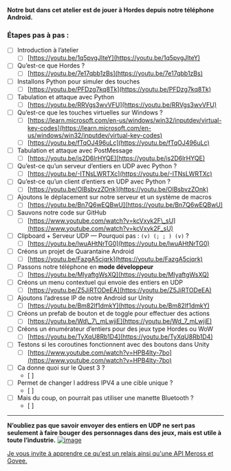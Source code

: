 
**Notre but dans cet atelier est de jouer à Hordes depuis notre téléphone Android.**

### Étapes pas à pas :

* [ ] Introduction à l’atelier
  * [ ] [https://youtu.be/1q5pvgJIteY](https://youtu.be/1q5pvgJIteY)
* [ ] Qu’est-ce que Hordes ?
  * [ ] [https://youtu.be/7e17qbb1zBs](https://youtu.be/7e17qbb1zBs)
* [ ] Installons Python pour simuler des touches
  * [ ] [https://youtu.be/PFDzg7kq8Tk](https://youtu.be/PFDzg7kq8Tk)
* [ ] Tabulation et attaque avec Python
  * [ ] [https://youtu.be/RRVgs3wvVFU](https://youtu.be/RRVgs3wvVFU)
* [ ] Qu’est-ce que les touches virtuelles sur Windows ?
  * [ ] [https://learn.microsoft.com/en-us/windows/win32/inputdev/virtual-key-codes](https://learn.microsoft.com/en-us/windows/win32/inputdev/virtual-key-codes)
  * [ ] [https://youtu.be/fTqOJ496uLc](https://youtu.be/fTqOJ496uLc)
* [ ] Tabulation et attaque avec PostMessage
  * [ ] [https://youtu.be/is2D6lrHYQE](https://youtu.be/is2D6lrHYQE)
* [ ] Qu’est-ce qu’un serveur d’entiers en UDP avec Python ?
  * [ ] [https://youtu.be/-ITNsLWRTXc](https://youtu.be/-ITNsLWRTXc)
* [ ] Qu’est-ce qu’un client d’entiers en UDP avec Python ?
  * [ ] [https://youtu.be/OlBsbvzZOnk](https://youtu.be/OlBsbvzZOnk)
* [ ] Ajoutons le déplacement sur notre serveur et un système de macros
  * [ ] [https://youtu.be/Bn7Q6wEQBwU](https://youtu.be/Bn7Q6wEQBwU)
* [ ] Sauvons notre code sur GitHub
  * [ ] [https://www.youtube.com/watch?v=kcVxyk2F\_sU](https://www.youtube.com/watch?v=kcVxyk2F_sU)
* [ ] Clipboard + Serveur UDP — Pourquoi pas : `(v) (; ; ) (v)` ?
  * [ ] [https://youtu.be/lwuAHtNrTG0](https://youtu.be/lwuAHtNrTG0)
* [ ] Créons un projet de Quarantaine Android
  * [ ] [https://youtu.be/FazgA5cjqrk](https://youtu.be/FazgA5cjqrk)
* [ ] Passons notre téléphone en **mode développeur**
  * [ ] [https://youtu.be/MIyaftgWsXQ](https://youtu.be/MIyaftgWsXQ)
* [ ] Créons un menu contextuel qui envoie des entiers en UDP
  * [ ] [https://youtu.be/Z5JiRTODeEA](https://youtu.be/Z5JiRTODeEA)
* [ ] Ajoutons l’adresse IP de notre Android sur Unity
  * [ ] [https://youtu.be/Bm82lf1dmkY](https://youtu.be/Bm82lf1dmkY)
* [ ] Créons un prefab de bouton et de toggle pour effectuer des actions
  * [ ] [https://youtu.be/Wd\_7\_mLwjiE](https://youtu.be/Wd_7_mLwjiE)
* [ ] Créons un énumérateur d’entiers pour des jeux type Hordes ou WoW
  * [ ] [https://youtu.be/TyXqU8Rb1D4](https://youtu.be/TyXqU8Rb1D4)
* [ ] Testons si les coroutines fonctionnent avec des boutons dans Unity
  * [ ] [https://www.youtube.com/watch?v=HPB4Ity-7bo](https://www.youtube.com/watch?v=HPB4Ity-7bo)
* [ ] Ca donne quoi sur le Quest 3 ?
  * [ ] 
* [ ] Permet de changer l address IPV4 a une cible unique ?
  * [ ] 
* [ ] Mais du coup, on pourrait pas utiliser une manette Bluetooth ?
  * [ ] 



---

**N’oubliez pas que savoir envoyer des entiers en UDP ne sert pas seulement à faire bouger des personnages dans des jeux, mais est utile à toute l’industrie.**
[![image](https://github.com/user-attachments/assets/26735502-39a3-4d24-a397-fb631bfe42e6)](https://youtu.be/ZEir102PxJ8?t=484)

[Je vous invite à apprendre ce qu'est un relais ainsi qu'une API Meross et Govee.](https://www.google.com/search?q=meross+govee+and+relay+arduino)
